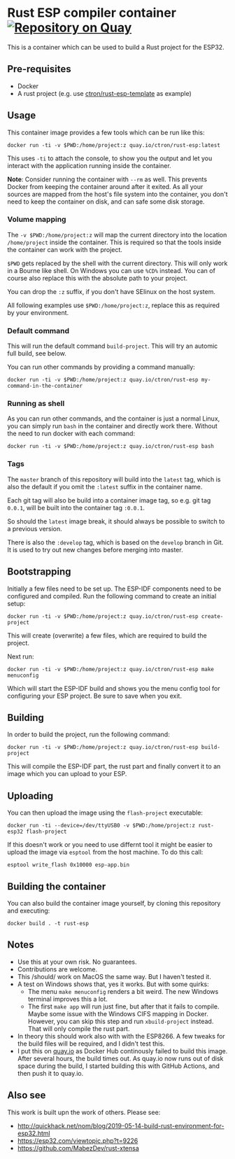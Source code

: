 # Rust ESP compiler container [![Repository on Quay](https://img.shields.io/badge/quay.io-ctron%2Frust--esp-success "Repository on Quay")](https://quay.io/repository/ctron/rust-esp)

This is a container which can be used to build a Rust project for the ESP32.

## Pre-requisites

  * Docker
  * A rust project (e.g. use [ctron/rust-esp-template](https://github.com/ctron/rust-esp-template) as example)

## Usage

This container image provides a few tools which can be run like this:

    docker run -ti -v $PWD:/home/project:z quay.io/ctron/rust-esp:latest

This uses `-ti` to attach the console, to show you the output and let you interact
with the application running inside the container.

**Note**: Consider running the container with `--rm` as well. This prevents Docker
          from keeping the container around after it exited. As all your sources are
          mapped from the host's file system into the container, you don't need to
          keep the container on disk, and can safe some disk storage.

### Volume mapping

The `-v $PWD:/home/project:z` will map the current directory into the location
`/home/project` inside the container. This is required so that the tools inside
the container can work with the project.

`$PWD` gets replaced by the shell with the current directory. This will only work
in a Bourne like shell. On Windows you can use `%CD%` instead. You can of course
also replace this with the absolute path to your project.

You can drop the `:z` suffix, if you don't have SElinux on the host system.

All following examples use `$PWD:/home/project:z`, replace this as required by your environment.

### Default command

This will run the default command `build-project`. This will try an automic full build, see below.

You can run other commands by providing a command manually:

    docker run -ti -v $PWD:/home/project:z quay.io/ctron/rust-esp my-command-in-the-container

### Running as shell

As you can run other commands, and the container is just a normal Linux, you can simply run `bash`
in the container and directly work there. Without the need to run docker with each command:

    docker run -ti -v $PWD:/home/project:z quay.io/ctron/rust-esp bash

### Tags

The `master` branch of this repository will build into the `latest` tag, which is also the default
if you omit the `:latest` suffix in the container name.

Each git tag will also be build into a container image tag, so e.g. git tag `0.0.1`, will be built into
the container tag `:0.0.1`.

So should the `latest` image break, it should always be possible to switch to a previous version.

There is also the `:develop` tag, which is based on the `develop` branch in Git. It is used to try
out new changes before merging into master.

## Bootstrapping

Initially a few files need to be set up. The ESP-IDF components need to be configured and compiled.
Run the following command to create an initial setup:

    docker run -ti -v $PWD:/home/project:z quay.io/ctron/rust-esp create-project

This will create (overwrite) a few files, which are required to build the project.

Next run:

    docker run -ti -v $PWD:/home/project:z quay.io/ctron/rust-esp make menuconfig

Which will start the ESP-IDF build and shows you the menu config tool for configuring
your ESP project. Be sure to save when you exit.

## Building

In order to build the project, run the following command:

    docker run -ti -v $PWD:/home/project:z quay.io/ctron/rust-esp build-project

This will compile the ESP-IDF part, the rust part and finally convert it to an image
which you can upload to your ESP.

## Uploading

You can then upload the image using the `flash-project` executable:

    docker run -ti --device=/dev/ttyUSB0 -v $PWD:/home/project:z rust-esp32 flash-project

If this doesn't work or you need to use differnt tool it might be easier to
upload the image via `esptool` from the host machine. To do this call:

    esptool write_flash 0x10000 esp-app.bin

## Building the container

You can also build the container image yourself, by cloning this repository and executing:

    docker build . -t rust-esp

## Notes

  * Use this at your own risk. No guarantees.
  * Contributions are welcome.
  * This /should/ work on MacOS the same way. But I haven't tested it.
  * A test on Windows shows that, yes it works. But with some quirks:
    * The menu `make menuconfig` renders a bit weird. The new Windows terminal improves this a lot.
    * The first `make app` will run just fine, but after that it fails to compile. Maybe some
      issue with the Windows CIFS mapping in Docker. However, you can skip this step and run `xbuild-project`
      instead. That will only compile the rust part.
  * In theory this should work also with with the ESP8266. A few tweaks for the build files
    will be required, and I didn't test this.
  * I put this on [quay.io](https:/quay.io) as Docker Hub continously failed to build this
    image. After several hours, the build times out. As quay.io now runs out of disk space during
    the build, I started building this with GitHub Actions, and then push it to quay.io.

## Also see

This work is built upn the work of others. Please see:

  * http://quickhack.net/nom/blog/2019-05-14-build-rust-environment-for-esp32.html
  * https://esp32.com/viewtopic.php?t=9226
  * https://github.com/MabezDev/rust-xtensa

